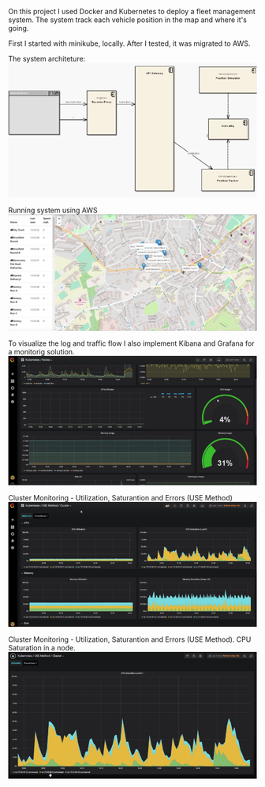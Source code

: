 On this project I used Docker and Kubernetes to deploy a fleet management system. The system track each vehicle position in the map and where it's going.

First I started with minikube, locally. After I tested, it was migrated to AWS.

The system architeture:
![alt](Architeture.png)

Running system using AWS
![alt](sample.png)

To visualize the log and traffic flow I also implement Kibana and Grafana for a monitorig solution.
![alt](Grafana1.png)

Cluster Monitoring - Utilization, Saturantion and Errors (USE Method)
![alt](Grafana2.png)

Cluster Monitoring - Utilization, Saturantion and Errors (USE Method). CPU Saturation in a node.
![alt](Grafana3.png)


